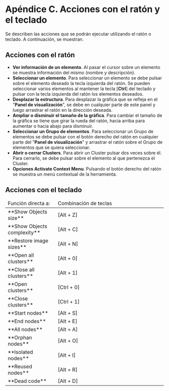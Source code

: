 # Apéndice C. Acciones con el ratón y el teclado

<div class="text">

Se describen las acciones que se podrán ejecutar utilizando el ratón o teclado. A continuación, se muestran.

## Acciones con el ratón

*   **Ver información de un elemento**. Al pasar el cursor sobre un elemento se muestra información del mismo (nombre y descripción).
*   **Seleccionar un elemento**. Para seleccionar un elemento se debe pulsar sobre el elemento deseado la tecla izquierda del ratón. Se pueden seleccionar varios elementos al mantener la tecla [**Ctrl**] del teclado y pulsar con la tecla izquierda del ratón los elementos deseados.
*   **Desplazar la estructura**. Para desplazar la gráfica que se refleja en el "**Panel de visualización**", se debe en cualquier parte de este panel y luego arrastrar el ratón en la dirección deseada.
*   **Ampliar o disminuir el tamaño de la gráfica**. Para cambiar el tamaño de la gráfica se tiene que girar la rueda del ratón, hacia arriba para aumentar o hacia abajo para disminuir.
*   **Seleccionar un Grupo de elementos**. Para seleccionar un Grupo de elementos se debe pulsar con el botón derecho del ratón en cualquier parte del "**Panel de visualización**" y arrastrar el ratón sobre el Grupo de elementos que se quiera seleccionar.
*   **Abrir o cerrar Clusters**. Para abrir un Cluster pulsar dos veces sobre él. Para cerrarlo, se debe pulsar sobre el elemento al que pertenezca el Cluster.
*   **Opciones Activate Context Menu**. Pulsando el botón derecho del ratón se muestra un menú contextual de la herramienta.

## Acciones con el teclado

<table class="tablem" cellspacing="8" cellpadding="8">

<thead>

<tr>

<td width="186">Función directa a:</td>

<td width="574">Combinación de teclas</td>

</tr>

</thead>

<tbody>

<tr>

<td width="166">**Show Objects size**</td>

<td width="454">[Alt + Z]</td>

</tr>

<tr>

<td width="166">**Show Objects complexity**</td>

<td width="454">[Alt + C]</td>

</tr>

<tr>

<td width="166">**Restore image sizes**</td>

<td width="454">[Alt + N]</td>

</tr>

<tr>

<td width="166">**Open all clusters**</td>

<td width="454">[Alt + 0]</td>

</tr>

<tr>

<td width="166">**Close all clusters**</td>

<td width="454">[Alt + 1]</td>

</tr>

<tr>

<td width="166">**Open clusters**</td>

<td width="454">[Ctrl + 0]</td>

</tr>

<tr>

<td width="166">**Close clusters**</td>

<td width="454">[Ctrl + 1]</td>

</tr>

<tr>

<td width="166">**Start nodes**</td>

<td width="454">[Alt + S]</td>

</tr>

<tr>

<td width="166">**End nodes**</td>

<td width="454">[Alt + E]</td>

</tr>

<tr>

<td width="166">**All nodes**</td>

<td width="454">[Alt + A]</td>

</tr>

<tr>

<td width="166">**Orphan nodes**</td>

<td width="454">[Alt + O]</td>

</tr>

<tr>

<td width="166">**Isolated nodes**</td>

<td width="454">[Alt + I]</td>

</tr>

<tr>

<td width="166">**Reused nodes**</td>

<td width="454">[Alt + R]</td>

</tr>

<tr>

<td width="166">**Dead code**</td>

<td width="454">[Alt + D]</td>

</tr>

</tbody>

</table>

</div>